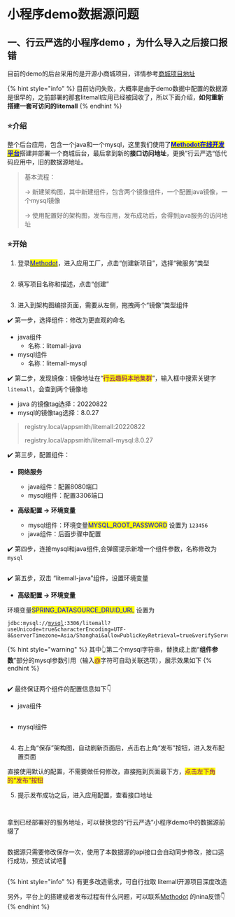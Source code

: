 # 小程序demo数据源问题

## 一、行云严选的小程序demo ，为什么导入之后接口报错

目前的demo的后台采用的是开源小商城项目，详情参考[商城项目地址](https://github.com/linlinjava/litemall)&#x20;

{% hint style="info" %}
目前访问失败，大概率是由于demo数据中配置的数据源是很早的，之前部署的那套litemall应用已经被回收了，所以下面介绍，**如何重新搭建一套可访问的litemall**
{% endhint %}

### ⭐介绍

整个后台应用，包含一个java和一个mysql，这里我们使用了[<mark style="color:blue;">**Methodot在线开发平台**</mark>](https://methodot.com/)搭建并部署一个商城后台，最后拿到新的**接口访问地址**，更换”行云严选“低代码应用中，旧的数据源地址。

> 基本流程：
>
> \-> 新建架构图，其中新建组件，包含两个镜像组件，一个配置java镜像，一个mysql镜像
>
> \-> 使用配置好的架构图，发布应用，发布成功后，会得到java服务的访问地址

### ⭐开始

1. 登录[<mark style="color:blue;">Methodot</mark>](https://methodot.com/)，进入应用工厂，点击“创建新项目”，选择“微服务”类型

<figure><img src="../.gitbook/assets/image (14).png" alt=""><figcaption></figcaption></figure>

2. 填写项目名称和描述，点击“创建”

<figure><img src="../.gitbook/assets/image (13).png" alt=""><figcaption></figcaption></figure>

3. 进入到架构图编排页面，需要从左侧，拖拽两个“镜像”类型组件

✔️ 第一步，选择组件：修改为更直观的命名

* java组件
  * 名称：litemall-java
* mysql组件
  * 名称：litemall-mysql

✔️ 第二步，发现镜像：镜像地址在“<mark style="color:purple;">行云趣码本地集群</mark>”，输入框中搜索关键字`litemall`，会查到两个镜像地

* java 的镜像tag选择：20220822
* mysql的镜像tag选择：8.0.27

> registry.local/appsmith/litemall:20220822
>
> registry.local/appsmith/litemall-mysql:8.0.27

✔️ 第三步，配置组件：

*   **网络服务**

    * java组件：配置8080端口
    * mysql组件：配置3306端口


* **高级配置 -> 环境变量**
  * mysql组件：环境变量<mark style="color:blue;">MYSQL\_ROOT\_PASSWORD</mark> 设置为 `123456`
  * java组件：后面步骤中配置

✔️ 第四步，连接mysql和java组件,会弹窗提示新增一个组件参数，名称修改为`mysql`

<figure><img src="../.gitbook/assets/image (3).png" alt=""><figcaption></figcaption></figure>

✔️ 第五步，双击 “litemall-java”组件，设置环境变量

* **高级配置 -> 环境变量**

环境变量<mark style="color:blue;">SPRING\_DATASOURCE\_DRUID\_URL</mark> 设置为

<pre class="language-bash" data-overflow="wrap"><code class="lang-bash">jdbc:mysql://<a data-footnote-ref href="#user-content-fn-1">mysql</a>:3306/litemall?useUnicode=true&#x26;characterEncoding=UTF-8&#x26;serverTimezone=Asia/Shanghai&#x26;allowPublicKeyRetrieval=true&#x26;verifyServerCertificate=false&#x26;useSSL=false
</code></pre>

{% hint style="warning" %}
其中👆第二个mysql字符串，替换成上面“**组件参数**”部分的mysql参数引用（输入<mark style="color:purple;">@</mark>字符可自动关联选项），展示效果如下
{% endhint %}

<figure><img src="../.gitbook/assets/image (9).png" alt=""><figcaption></figcaption></figure>

✔️ 最终保证两个组件的配置信息如下👇

* java组件

<figure><img src="../.gitbook/assets/image (11).png" alt=""><figcaption></figcaption></figure>

* mysql组件

<figure><img src="../.gitbook/assets/image (1).png" alt=""><figcaption></figcaption></figure>



4. 右上角“保存”架构图，自动刷新页面后，点击右上角“发布”按钮，进入发布配置页面

直接使用默认的配置，不需要做任何修改，直接拖到页面最下方，<mark style="color:purple;">点击左下角的“发布”按钮</mark>

5. 提示发布成功之后，进入应用配置，查看接口地址

<figure><img src="../.gitbook/assets/image (5).png" alt=""><figcaption></figcaption></figure>

<figure><img src="../.gitbook/assets/image (8).png" alt=""><figcaption></figcaption></figure>

拿到已经部署好的服务地址，可以替换您的“行云严选”小程序demo中的数据源前缀了

<figure><img src="../.gitbook/assets/image (12).png" alt=""><figcaption></figcaption></figure>

数据源只需要修改保存一次，使用了本数据源的api接口会自动同步修改，接口运行成功，预览试试吧👻

<figure><img src="../.gitbook/assets/image (2).png" alt=""><figcaption></figcaption></figure>

{% hint style="info" %}
有更多改造需求，可自行拉取 litemall开源项目深度改造

另外，平台上的搭建或者发布过程有什么问题，可以联系[Methodot](https://methodot.com/) 的nina反馈👇
{% endhint %}

<figure><img src="../.gitbook/assets/image (10).png" alt=""><figcaption></figcaption></figure>

[^1]: 这里需要替换成引用参数
